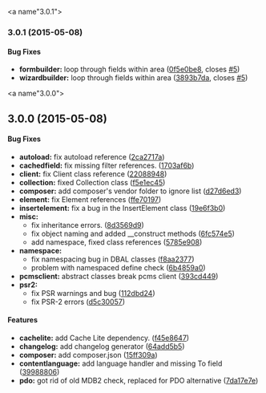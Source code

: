 <a name"3.0.1"></a>
### 3.0.1 (2015-05-08)


#### Bug Fixes

* **formbuilder:** loop through fields within area ([0f5e0be8](https://github.com/neverwoods/punchcms-client/commit/0f5e0be8), closes [#5](https://github.com/neverwoods/punchcms-client/issues/5))
* **wizardbuilder:** loop through fields within area ([3893b7da](https://github.com/neverwoods/punchcms-client/commit/3893b7da), closes [#5](https://github.com/neverwoods/punchcms-client/issues/5))


<a name"3.0.0"></a>
## 3.0.0 (2015-05-08)


#### Bug Fixes

* **autoload:** fix autoload reference ([2ca2717a](https://github.com/neverwoods/punchcms-client/commit/2ca2717a))
* **cachedfield:** fix missing filter references. ([1703af6b](https://github.com/neverwoods/punchcms-client/commit/1703af6b))
* **client:** fix Client class reference ([22088948](https://github.com/neverwoods/punchcms-client/commit/22088948))
* **collection:** fixed Collection class ([f5e1ec45](https://github.com/neverwoods/punchcms-client/commit/f5e1ec45))
* **composer:** add composer's vendor folder to ignore list ([d27d6ed3](https://github.com/neverwoods/punchcms-client/commit/d27d6ed3))
* **element:** fix Element references ([ffe70197](https://github.com/neverwoods/punchcms-client/commit/ffe70197))
* **insertelement:** fix a bug in the InsertElement class ([19e6f3b0](https://github.com/neverwoods/punchcms-client/commit/19e6f3b0))
* **misc:**
  * fix inheritance errors. ([8d3569d9](https://github.com/neverwoods/punchcms-client/commit/8d3569d9))
  * fix object naming and added __construct methods ([6fc574e5](https://github.com/neverwoods/punchcms-client/commit/6fc574e5))
  * add namespace, fixed class references ([5785e908](https://github.com/neverwoods/punchcms-client/commit/5785e908))
* **namespace:**
  * fix namespacing bug in DBAL classes ([f8aa2377](https://github.com/neverwoods/punchcms-client/commit/f8aa2377))
  * problem with namespaced define check ([6b4859a0](https://github.com/neverwoods/punchcms-client/commit/6b4859a0))
* **pcmsclient:** abstract classes break pcms client ([393cd449](https://github.com/neverwoods/punchcms-client/commit/393cd449))
* **psr2:**
  * fix PSR warnings and bug ([112dbd24](https://github.com/neverwoods/punchcms-client/commit/112dbd24))
  * fix PSR-2 errors ([d5c30057](https://github.com/neverwoods/punchcms-client/commit/d5c30057))


#### Features

* **cachelite:** add Cache Lite dependency. ([f45e8647](https://github.com/neverwoods/punchcms-client/commit/f45e8647))
* **changelog:** add changelog generator ([64add5b5](https://github.com/neverwoods/punchcms-client/commit/64add5b5))
* **composer:** add composer.json ([15ff309a](https://github.com/neverwoods/punchcms-client/commit/15ff309a))
* **contentlanguage:** add language handler and missing To field ([39988806](https://github.com/neverwoods/punchcms-client/commit/39988806))
* **pdo:** got rid of old MDB2 check, replaced for PDO alternative ([7da17e7e](https://github.com/neverwoods/punchcms-client/commit/7da17e7e))


